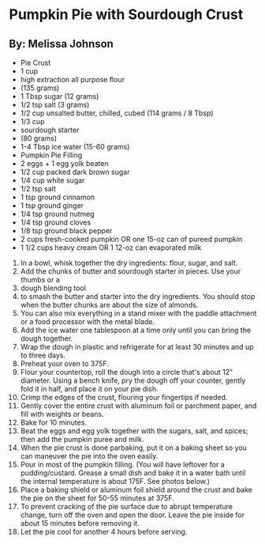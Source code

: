 # Pumpkin Pie with Sourdough Crust
## By: Melissa Johnson

* Pie Crust
* 1 cup
* high extraction all purpose flour
* (135 grams)
* 1 Tbsp sugar (12 grams)
* 1/2 tsp salt (3 grams)
* 1/2 cup unsalted butter, chilled, cubed (114 grams / 8 Tbsp)
* 1/3 cup
* sourdough starter
* (80 grams)
* 1-4 Tbsp ice water (15-60 grams)
* Pumpkin Pie Filling
* 2 eggs + 1 egg yolk beaten
* 1/2 cup packed dark brown sugar
* 1/4 cup white sugar
* 1/2 tsp salt
* 1 tsp ground cinnamon
* 1 tsp ground ginger
* 1/4 tsp ground nutmeg
* 1/4 tsp ground cloves
* 1/8 tsp ground black pepper
* 2 cups fresh-cooked pumpkin OR one 15-oz can of pureed pumpkin
* 1 1/2 cups heavy cream OR 1 12-oz can evaporated milk

1. In a bowl, whisk together the dry ingredients: flour, sugar, and salt.
2. Add the chunks of butter and sourdough starter in pieces. Use your thumbs or a
3. dough blending tool
4. to smash the butter and starter into the dry ingredients. You should stop when the butter chunks are about the size of almonds.
5. You can also mix everything in a stand mixer with the paddle attachment or a food processor with the metal blade.
6. Add the ice water one tablespoon at a time only until you can bring the dough together.
7. Wrap the dough in plastic and refrigerate for at least 30 minutes and up to three days.
8. Preheat your oven to 375F.
9. Flour your countertop, roll the dough into a circle that's about 12" diameter. Using a bench knife, pry the dough off your counter, gently fold it in half, and place it on your pie dish.
10. Crimp the edges of the crust, flouring your fingertips if needed.
11. Gently cover the entire crust with aluminum foil or parchment paper, and fill with weights or beans.
12. Bake for 10 minutes.
13. Beat the eggs and egg yolk together with the sugars, salt, and spices; then add the pumpkin puree and milk.
14. When the pie crust is done parbaking, put it on a baking sheet so you can maneuver the pie into the oven easily.
15. Pour in most of the pumpkin filling. (You will have leftover for a pudding/custard. Grease a small dish and bake it in a water bath until the internal temperature is about 175F. See photos below.)
16. Place a baking shield or aluminum foil shield around the crust and bake the pie on the sheet for 50-55 minutes at 375F.
17. To prevent cracking of the pie surface due to abrupt temperature change, turn off the oven and open the door. Leave the pie inside for about 15 minutes before removing it.
18. Let the pie cool for another 4 hours before serving.

